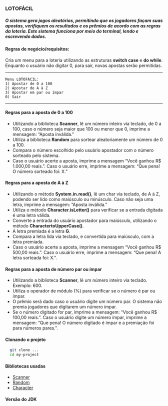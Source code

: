 
### LOTOFÁCIL



##### O sistema gera jogos aleatórios, permitindo que os jogadores façam suas apostas, verifiquem os resultados e os prêmios de acordo com as regras da loteria. Este sistema funciona por meio do terminal, lendo e escrevendo dados.

#### Regras de negócio/requisitos:
Cria um menu para a loteria utilizando as estruturas **switch case** e **do while**. Enquanto
o usuário não digitar 0, para sair, novas apostas serão permitidas.
**************************
    Menu LOTOFÁCIL:
    1) Apostar de 0 a 100
    2) Apostar de A à Z
    3) Apostar em par ou ímpar
    0) Sair
**************************

#### Regras para a aposta de 0 a 100
- Utilizando a biblioteca **Scanner**, lê um número inteiro via teclado, de 0 a 100, caso o número seja maior que 100 ou menor que 0, imprime a mensagem: “Aposta inválida.”
- Utiliza a biblioteca **Random** para sortear aleatoriamente um número de 0 a 100.
- Compara o número escolhido pelo usuário apostador com o número sorteado pelo sistema.
- Caso o usuário acerte a aposta, imprime a mensagem “Você ganhou R$ 1.000,00 reais.”. Caso o usuário erre, imprime a mensagem: “Que pena! O número sorteado foi: X.”

#### Regras para a aposta de A à Z
- Utilizando o método **System.in.read()**, lê um char via teclado, de A à Z, podendo ser lido como maiúsculo ou minúsculo. Caso não seja uma letra, imprime a mensagem: “Aposta inválida.”
- Utiliza o método **Character.isLetter()** para verificar se a entrada digitada é uma letra válida.
- Converte a entrada do usuário apostador para maiúsculo, utilizando o método **CharactertoUpperCase()**.
- A letra premiada é a letra **G**.
- Compara a letra lida via teclado, e convertida para maiúsculo, com a letra premiada.
- Caso o usuário acerte a aposta, imprime a mensagem “Você ganhou R$ 500,00 reais.”. Caso o usuário erre, imprime a mensagem: “Que pena! A letra sorteada foi: X.”.

#### Regras para a aposta de número par ou ímpar
- Utilizando a biblioteca **Scanner**, lê um número inteiro via teclado. Exemplo: 600.
- Utiliza o operador de módulo (%) para verificar se o número é par ou ímpar.
- O prêmio será dado caso o usuário digite um número par. O sistema não premia jogadores que digitarem um número ímpar.
- Se o número digitado for par, imprime a mensagem: “Você ganhou R$ 100,00 reais.”. Caso o usuário digite um número ímpar, imprime a mensagem: “Que pena! O número digitado é ímpar e a premiação foi para números pares.”.

#### Clonando o projeto

```bash
  git clone ...
  cd my-project
```

#### Bibliotecas usadas
- [Scanner](https://docs.oracle.com/javase/8/docs/api/java/util/Scanner.html)
- [Random](https://docs.oracle.com/javase/8/docs/api/java/util/Random.html)
- [Character](https://docs.oracle.com/javase/8/docs/api/java/lang/Character.html)

#### Versão do JDK

